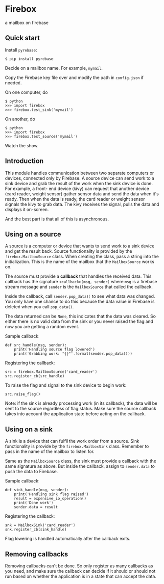 # Firebox

a mailbox on firebase

## Quick start

Install `pyrebase`:

    $ pip install pyrebase

Decide on a mailbox name. For example, `mymail`.

Copy the Firebase key file over and modify the path in `config.json` if needed.

On one computer, do

    $ python
    >>> import firebox
    >>> firebox.test_sink('mymail')

On another, do

    $ python
    >>> import firebox
    >>> firebox.test_source('mymail')

Watch the show.

## Introduction

This module handles communication between two separate computers or devices, 
connected only by Firebase. A source device can send work to a sink device and
grab the result of the work when the sink device is done. For example, a front-
end device (kivy) can request that another device (card reader, weight sensor) 
gather sensor data and send the data when it's ready. Then when the data is 
ready, the card reader or weight sensor signals the kivy to grab data. The kivy
receives the signal, pulls the data and displays it on-screen.

And the best part is that all of this is asynchronous.

## Using on a source

A source is a computer or device that wants to send work to a sink device and 
get the result back. Source functionality is provided by the 
`firebox.MailboxSource` class. When creating the class, pass a string into the 
initialization. This is the name of the mailbox that the `MailboxSource` works 
on.

The source must provide a **callback** that handles the received data. This 
callback has the signature `<callback>(msg, sender)` where `msg` is a firebase
stream message and `sender` is the `MailboxSource` that called the callback.

Inside the callback, call `sender.pop_data()` to see what data was changed. You
only have one chance to do this because the data value in Firebase is deleted 
when you call `pop_data()`.

The data returned can be `None`, this indicates that the data was cleared. 
So either there is no valid data from the sink or you never raised the flag
and now you are getting a random event.

Sample callback:

    def src_handle(msg, sender):
        print('Handling source flag lowered')
        print('Grabbing work: "{}"'.format(sender.pop_data()))

Registering the callback:

    src = firebox.MailboxSource('card_reader')
    src.register_cb(src_handle)

To raise the flag and signal to the sink device to begin work:

    src.raise_flag()

Note: if the sink is already processing work (in its callback), the data will 
be sent to the source regardless of flag status. Make sure the source callback
takes into account the application state before acting on the callback.

## Using on a sink

A sink is a device that can fulfil the work order from a source. Sink 
functionality is provide by the `firebox.MailboxSink` class. Remember to pass in
the name of the mailbox to listen for.

Same as the `MailboxSource` class, the sink must provide a callback with the
same signature as above. But inside the callback, assign to `sender.data` to 
push the data to Firebase.

Sample callback:

    def sink_handle(msg, sender):
        print('Handling sink flag raised')
        result = expensive_io_operation()
        print('Done work')
        sender.data = result

Registering the callback:

    snk = MailboxSink('card_reader')
    snk.register_cb(sink_handle)

Flag lowering is handled automatically after the callback exits.

## Removing callbacks

Removing callbacks can't be done. So only register as many callbacks as you 
need, and make sure the callback can decide if it should or should not run 
based on whether the application is in a state that can accept the data.